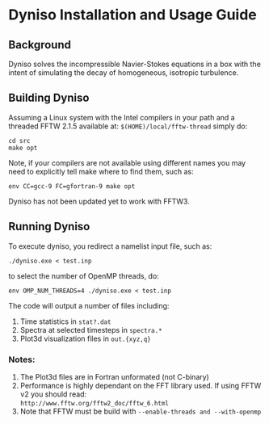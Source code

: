 # Dyniso Installation and Usage Guide

## Background

Dyniso solves the incompressible Navier-Stokes equations in a box
with the intent of simulating the decay of homogeneous, isotropic 
turbulence.

## Building Dyniso

Assuming a Linux system with the Intel compilers in your path
and a threaded FFTW 2.1.5 available at:  `$(HOME)/local/fftw-thread`
simply do:

    cd src
    make opt

Note, if your compilers are not available using different names you may 
need to explicitly tell make where to find them, such as:

    env CC=gcc-9 FC=gfortran-9 make opt

Dyniso has not been updated yet to work with FFTW3.

## Running Dyniso

To execute dyniso, you redirect a namelist input file, such as:

    ./dyniso.exe < test.inp

to select the number of OpenMP threads, do:

    env OMP_NUM_THREADS=4 ./dyniso.exe < test.inp

The code will output a number of files including:

  1. Time statistics in `stat?.dat`
  2. Spectra at selected timesteps in `spectra.*`
  3. Plot3d visualization files in `out.{xyz,q}`

### Notes:
  1. The Plot3d files are in Fortran unformated (not C-binary)
  2. Performance is highly dependant on the FFT library used.
     If using FFTW v2 you should read:  
     `http://www.fftw.org/fftw2_doc/fftw_6.html`
  3. Note that FFTW must be build with `--enable-threads and
     --with-openmp`
